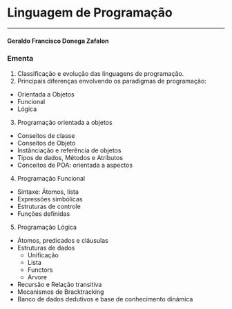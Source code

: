 # Linguagem de Programação
----
#### Geraldo Francisco Donega Zafalon



### Ementa
1. Classificação e evolução das linguagens de programação.
2. Principais diferenças envolvendo os paradigmas de programação:
  - Orientada a Objetos
  - Funcional
  - Lógica
3. Programação orientada a objetos
  - Conseitos de classe
  - Conseitos de Objeto
  - Instânciação e referência de objetos
  - Tipos de dados, Métodos e Atributos
  - Conceitos de POA: orientada a aspectos
  
4. Programação Funcional
  - Sintaxe: Átomos, lista
  - Expressões simbólicas
  - Estruturas de controle
  - Funções definidas
  
5. Programação Lógica
  - Átomos, predicados e cláusulas
  - Estruturas de dados
    - Unificação
    - Lista
    - Functors
    - Arvore
  - Recursão e Relação transitiva
  - Mecanismos de Bracktracking
  - Banco de dados dedutivos e base de conhecimento dinámica
